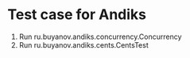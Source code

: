 # Test case for Andiks

1) Run ru.buyanov.andiks.concurrency.Concurrency
2) Run ru.buyanov.andiks.cents.CentsTest
